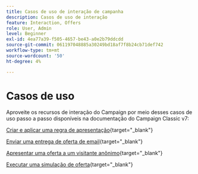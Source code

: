 ```yaml
---
title: Casos de uso de interação de campanha
description: Casos de uso de interação
feature: Interaction, Offers
role: User, Admin
level: Beginner
exl-id: 4ea77a39-f505-4657-be43-a0e2b79ddcdd
source-git-commit: 061197048885a30249bd18af7f8b24cb71def742
workflow-type: tm+mt
source-wordcount: '50'
ht-degree: 4%

---
```


# Casos de uso

Aproveite os recursos de interação do Campaign por meio desses casos de uso passo a passo disponíveis na documentação do Campaign Classic v7:

[Criar e aplicar uma regra de apresentação](https://experienceleague.adobe.com/docs/campaign-classic/using/managing-offers/case-study/presentation-rules.html?lang=pt-BR){target="_blank"}

[Enviar uma entrega de oferta de email](https://experienceleague.adobe.com/docs/campaign-classic/using/managing-offers/case-study/offers-on-an-outbound-channel.html?lang=pt-BR){target="_blank"}

[Apresentar uma oferta a um visitante anônimo](https://experienceleague.adobe.com/docs/campaign-classic/using/managing-offers/case-study/offers-on-an-outbound-channel.html?lang=pt-BR){target="_blank"}

[Executar uma simulação de oferta](https://experienceleague.adobe.com/docs/campaign-classic/using/managing-offers/case-study/offers-on-an-outbound-channel.html?lang=pt-BR){target="_blank"}
